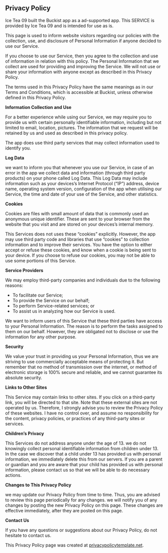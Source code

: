 <h2>Privacy Policy</h2>

<p>Ice Tea 09 built the Buckist app as a ad-supported app. This SERVICE is provided by Ice Tea 09 and is intended for use as is.</p>

<p>This page is used to inform website visitors regarding our policies with the collection, use, and
disclosure of Personal Information if anyone decided to use our Service.</p>

<p>If you choose to use our Service, then you agree to the collection and use of information in
relation with this policy. The Personal Information that we collect are used for providing and
improving the Service. We will not use or share your information with anyone except as described
in this Privacy Policy.</p>

<p>The terms used in this Privacy Policy have the same meanings as in our Terms and Conditions,
which is accessible at Buckist, unless otherwise defined in this Privacy Policy.</p>


<p><strong>Information Collection and Use</strong></p>
<p>For a better experience while using our Service, we may require you to provide us with certain
personally identifiable information, including but not limited to email, location, pictures.
The information that we request will be retained by us and used as described in this privacy policy.</p>
<p>The app does use third party services that may collect information used to identify you.


<p><strong>Log Data</strong></p>
<p>we want to inform you that whenever you use our Service, in case of an error in the app we collect
data and information (through third party products) on your phone called Log Data. This Log Data
may include information such as your devices’s Internet Protocol (“IP”) address, device name,
operating system version, configuration of the app when utilising our Service, the time and date
of your use of the Service, and other statistics.</p>


<p><strong>Cookies</strong></p>
<p>Cookies are files with small amount of data that is commonly used an anonymous unique identifier.
These are sent to your browser from the website that you visit and are stored on your devices’s
internal memory.</p><p>This Services does not uses these “cookies” explicitly. However, the app may use third party code
and libraries that use “cookies” to collection information and to improve their services. You
have the option to either accept or refuse these cookies, and know when a cookie is being sent
to your device. If you choose to refuse our cookies, you may not be able to use some portions of
this Service.</p>

<p><strong>Service Providers</strong></p>

<p>We may employ third-party companies and individuals due to the following reasons:</p>
<ul>
<li>To facilitate our Service;</li>
<li>To provide the Service on our behalf;</li>
<li>To perform Service-related services; or</li>
<li>To assist us in analyzing how our Service is used.</li>
</ul>

<p>We want to inform users of this Service that these third parties have access to your Personal
Information. The reason is to perform the tasks assigned to them on our behalf. However, they
are obligated not to disclose or use the information for any other purpose.</p>


<p><strong>Security</strong></p>
<p>We value your trust in providing us your Personal Information, thus we are striving to use
commercially acceptable means of protecting it. But remember that no method of transmission over
the internet, or method of electronic storage is 100% secure and reliable, and we cannot
guarantee its absolute security.</p>


<p><strong>Links to Other Sites</strong></p>
<p>This Service may contain links to other sites. If you click on a third-party link, you will be
directed to that site. Note that these external sites are not operated by us. Therefore, I
strongly advise you to review the Privacy Policy of these websites. I have no control over, and
assume no responsibility for the content, privacy policies, or practices of any third-party
sites or services.</p>


<p><strong>Children’s Privacy</strong></p>
<p>This Services do not address anyone under the age of 13. we do not knowingly collect personal
identifiable information from children under 13. In the case we discover that a child under 13
has provided us with personal information, we immediately delete this from our servers. If you
are a parent or guardian and you are aware that your child has provided us with personal
information, please contact us so that we will be able to do necessary actions.</p>



<p><strong>Changes to This Privacy Policy</strong></p>
<p>we may update our Privacy Policy from time to time. Thus, you are advised to review this page
periodically for any changes. we will notify you of any changes by posting the new Privacy Policy
on this page. These changes are effective immediately, after they are posted on this page.</p>


<p><strong>Contact Us</strong></p>
<p>If you have any questions or suggestions about our Privacy Policy, do not hesitate to contact
us.</p>

<p>This Privacy Policy page was created at <a href="https://privacypolicytemplate.net" target="_blank">privacypolicytemplate.net</a>.</p>

